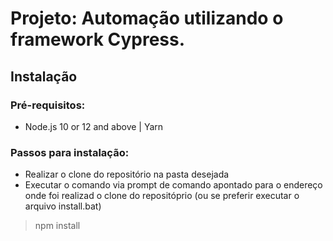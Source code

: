 # Projeto: Automação utilizando o framework Cypress.

## Instalação
### Pré-requisitos:
- Node.js 10 or 12 and above | Yarn

### Passos para instalação:
- Realizar o clone do repositório na pasta desejada
- Executar o comando via prompt de comando apontado para o endereço onde foi realizad o clone do repositóprio (ou se preferir executar o arquivo install.bat)
> npm install
